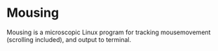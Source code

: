 Mousing
=======

Mousing is a microscopic Linux program for tracking mousemovement (scrolling included), and output to terminal.
